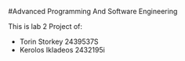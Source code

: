 #Advanced Programming And Software Engineering

This is lab 2
Project of:
* Torin Storkey 2439537S
* Kerolos Ikladeos 2432195i